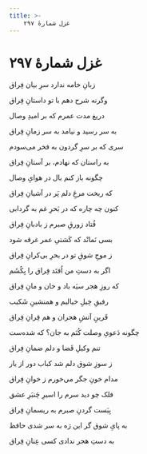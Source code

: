 ```yaml
---
title: >-
    غزل شمارهٔ ۲۹۷
---
```

# غزل شمارهٔ ۲۹۷

<div class="b" id="bn1"><div class="m1"><p>زبانِ خامه ندارد سرِ بیان فِراق</p></div>
<div class="m2"><p>وگرنه شرح دهم با تو داستانِ فِراق</p></div></div>
<div class="b" id="bn2"><div class="m1"><p>دریغ مدت عمرم که بر امیدِ وصال</p></div>
<div class="m2"><p>به سر رسید و نیامد به سر زمانِ فِراق</p></div></div>
<div class="b" id="bn3"><div class="m1"><p>سری که بر سرِ گردون به فخر می‌سودم</p></div>
<div class="m2"><p>به راستان که نهادم، بر آستانِ فِراق</p></div></div>
<div class="b" id="bn4"><div class="m1"><p>چگونه باز کنم بال در هوایِ وصال</p></div>
<div class="m2"><p>که ریخت مرغِ دلم پَر در آشیانِ فِراق</p></div></div>
<div class="b" id="bn5"><div class="m1"><p>کنون چه چاره که در بَحرِ غم به گردابی</p></div>
<div class="m2"><p>فُتاد زورقِ صبرم ز بادبانِ فِراق</p></div></div>
<div class="b" id="bn6"><div class="m1"><p>بسی نَمانْد که کَشتیِ عمر غرقه شود</p></div>
<div class="m2"><p>ز موجِ شوقِ تو در بحرِ بی‌کرانِ فِراق</p></div></div>
<div class="b" id="bn7"><div class="m1"><p>اگر به دستِ من اُفتَد فِراق را بِکُشَم</p></div>
<div class="m2"><p>که روزِ هجر سیَه باد و خان و مانِ فِراق</p></div></div>
<div class="b" id="bn8"><div class="m1"><p>رفیقِ خِیلِ خیالیم و همنشینِ شَکیب</p></div>
<div class="m2"><p>قَرینِ آتشِ هجران و هم قِرانِ فِراق</p></div></div>
<div class="b" id="bn9"><div class="m1"><p>چگونه دَعویِ وصلت کُنَم به جان؟ که شده‌ست</p></div>
<div class="m2"><p>تنم وکیلِ قَضا و دلم ضمانِ فِراق</p></div></div>
<div class="b" id="bn10"><div class="m1"><p>ز سوزِ شوق دلم شد کباب دور از یار</p></div>
<div class="m2"><p>مدام خونِ جگر می‌خورم ز خوانِ فِراق</p></div></div>
<div class="b" id="bn11"><div class="m1"><p>فلک چو دید سرم را اسیرِ چَنبَرِ عشق</p></div>
<div class="m2"><p>بِبَست گردنِ صبرم به ریسمانِ فِراق</p></div></div>
<div class="b" id="bn12"><div class="m1"><p>به پایِ شوق گر این رَه به سر شدی حافظ</p></div>
<div class="m2"><p>به دستِ هجر ندادی کسی عِنانِ فِراق</p></div></div>